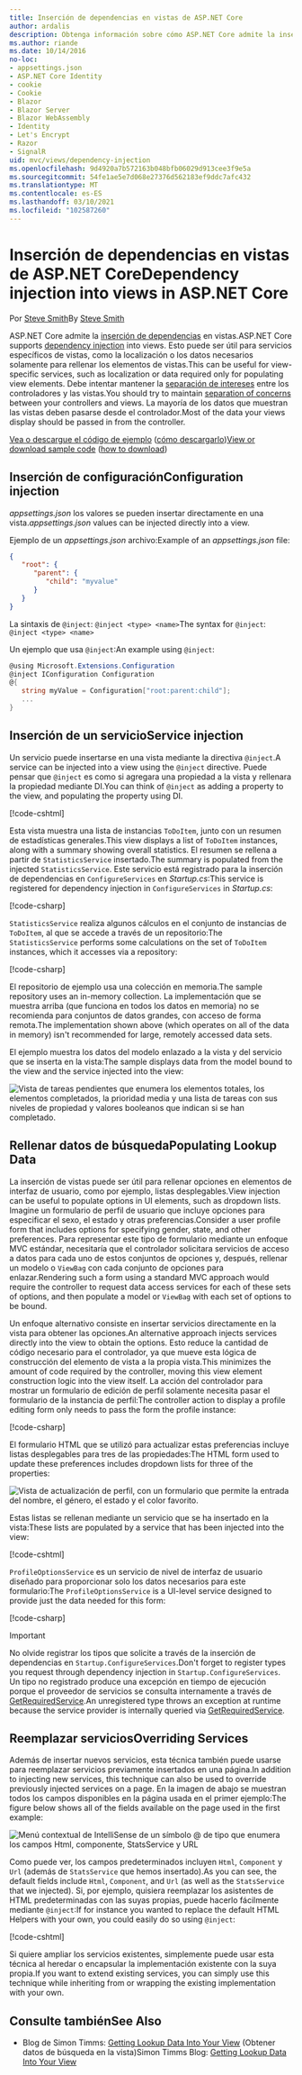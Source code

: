 ```yaml
---
title: Inserción de dependencias en vistas de ASP.NET Core
author: ardalis
description: Obtenga información sobre cómo ASP.NET Core admite la inserción de dependencias en las vistas de MVC.
ms.author: riande
ms.date: 10/14/2016
no-loc:
- appsettings.json
- ASP.NET Core Identity
- cookie
- Cookie
- Blazor
- Blazor Server
- Blazor WebAssembly
- Identity
- Let's Encrypt
- Razor
- SignalR
uid: mvc/views/dependency-injection
ms.openlocfilehash: 9d4920a7b572163b048bfb06029d913cee3f9e5a
ms.sourcegitcommit: 54fe1ae5e7d068e27376d562183ef9ddc7afc432
ms.translationtype: MT
ms.contentlocale: es-ES
ms.lasthandoff: 03/10/2021
ms.locfileid: "102587260"
---
```

# <a name="dependency-injection-into-views-in-aspnet-core"></a><span data-ttu-id="b60c2-103">Inserción de dependencias en vistas de ASP.NET Core</span><span class="sxs-lookup"><span data-stu-id="b60c2-103">Dependency injection into views in ASP.NET Core</span></span>

<span data-ttu-id="b60c2-104">Por [Steve Smith](https://ardalis.com/)</span><span class="sxs-lookup"><span data-stu-id="b60c2-104">By [Steve Smith](https://ardalis.com/)</span></span>

<span data-ttu-id="b60c2-105">ASP.NET Core admite la [inserción de dependencias](xref:fundamentals/dependency-injection) en vistas.</span><span class="sxs-lookup"><span data-stu-id="b60c2-105">ASP.NET Core supports [dependency injection](xref:fundamentals/dependency-injection) into views.</span></span> <span data-ttu-id="b60c2-106">Esto puede ser útil para servicios específicos de vistas, como la localización o los datos necesarios solamente para rellenar los elementos de vistas.</span><span class="sxs-lookup"><span data-stu-id="b60c2-106">This can be useful for view-specific services, such as localization or data required only for populating view elements.</span></span> <span data-ttu-id="b60c2-107">Debe intentar mantener la [separación de intereses](/dotnet/standard/modern-web-apps-azure-architecture/architectural-principles#separation-of-concerns) entre los controladores y las vistas.</span><span class="sxs-lookup"><span data-stu-id="b60c2-107">You should try to maintain [separation of concerns](/dotnet/standard/modern-web-apps-azure-architecture/architectural-principles#separation-of-concerns) between your controllers and views.</span></span> <span data-ttu-id="b60c2-108">La mayoría de los datos que muestran las vistas deben pasarse desde el controlador.</span><span class="sxs-lookup"><span data-stu-id="b60c2-108">Most of the data your views display should be passed in from the controller.</span></span>

<span data-ttu-id="b60c2-109">[Vea o descargue el código de ejemplo](https://github.com/dotnet/AspNetCore.Docs/tree/main/aspnetcore/mvc/views/dependency-injection/sample) ([cómo descargarlo](xref:index#how-to-download-a-sample))</span><span class="sxs-lookup"><span data-stu-id="b60c2-109">[View or download sample code](https://github.com/dotnet/AspNetCore.Docs/tree/main/aspnetcore/mvc/views/dependency-injection/sample) ([how to download](xref:index#how-to-download-a-sample))</span></span>

## <a name="configuration-injection"></a><span data-ttu-id="b60c2-110">Inserción de configuración</span><span class="sxs-lookup"><span data-stu-id="b60c2-110">Configuration injection</span></span>

<span data-ttu-id="b60c2-111">*appsettings.json* los valores se pueden insertar directamente en una vista.</span><span class="sxs-lookup"><span data-stu-id="b60c2-111">*appsettings.json* values can be injected directly into a view.</span></span>

<span data-ttu-id="b60c2-112">Ejemplo de un *appsettings.json* archivo:</span><span class="sxs-lookup"><span data-stu-id="b60c2-112">Example of an *appsettings.json* file:</span></span>

```json
{
   "root": {
      "parent": {
         "child": "myvalue"
      }
   }
}
```

<span data-ttu-id="b60c2-113">La sintaxis de `@inject`: `@inject <type> <name>`</span><span class="sxs-lookup"><span data-stu-id="b60c2-113">The syntax for `@inject`: `@inject <type> <name>`</span></span>

<span data-ttu-id="b60c2-114">Un ejemplo que usa `@inject`:</span><span class="sxs-lookup"><span data-stu-id="b60c2-114">An example using `@inject`:</span></span>

```csharp
@using Microsoft.Extensions.Configuration
@inject IConfiguration Configuration
@{
   string myValue = Configuration["root:parent:child"];
   ...
}
```

## <a name="service-injection"></a><span data-ttu-id="b60c2-115">Inserción de un servicio</span><span class="sxs-lookup"><span data-stu-id="b60c2-115">Service injection</span></span>

<span data-ttu-id="b60c2-116">Un servicio puede insertarse en una vista mediante la directiva `@inject`.</span><span class="sxs-lookup"><span data-stu-id="b60c2-116">A service can be injected into a view using the `@inject` directive.</span></span> <span data-ttu-id="b60c2-117">Puede pensar que `@inject` es como si agregara una propiedad a la vista y rellenara la propiedad mediante DI.</span><span class="sxs-lookup"><span data-stu-id="b60c2-117">You can think of `@inject` as adding a property to the view, and populating the property using DI.</span></span>

[!code-cshtml[](../../mvc/views/dependency-injection/sample/src/ViewInjectSample/Views/ToDo/Index.cshtml?highlight=4,5,15,16,17)]

<span data-ttu-id="b60c2-118">Esta vista muestra una lista de instancias `ToDoItem`, junto con un resumen de estadísticas generales.</span><span class="sxs-lookup"><span data-stu-id="b60c2-118">This view displays a list of `ToDoItem` instances, along with a summary showing overall statistics.</span></span> <span data-ttu-id="b60c2-119">El resumen se rellena a partir de `StatisticsService` insertado.</span><span class="sxs-lookup"><span data-stu-id="b60c2-119">The summary is populated from the injected `StatisticsService`.</span></span> <span data-ttu-id="b60c2-120">Este servicio está registrado para la inserción de dependencias en `ConfigureServices` en *Startup.cs*:</span><span class="sxs-lookup"><span data-stu-id="b60c2-120">This service is registered for dependency injection in `ConfigureServices` in *Startup.cs*:</span></span>

[!code-csharp[](../../mvc/views/dependency-injection/sample/src/ViewInjectSample/Startup.cs?highlight=6,7&range=15-22)]

<span data-ttu-id="b60c2-121">`StatisticsService` realiza algunos cálculos en el conjunto de instancias de `ToDoItem`, al que se accede a través de un repositorio:</span><span class="sxs-lookup"><span data-stu-id="b60c2-121">The `StatisticsService` performs some calculations on the set of `ToDoItem` instances, which it accesses via a repository:</span></span>

[!code-csharp[](../../mvc/views/dependency-injection/sample/src/ViewInjectSample/Model/Services/StatisticsService.cs?highlight=15,20,25)]

<span data-ttu-id="b60c2-122">El repositorio de ejemplo usa una colección en memoria.</span><span class="sxs-lookup"><span data-stu-id="b60c2-122">The sample repository uses an in-memory collection.</span></span> <span data-ttu-id="b60c2-123">La implementación que se muestra arriba (que funciona en todos los datos en memoria) no se recomienda para conjuntos de datos grandes, con acceso de forma remota.</span><span class="sxs-lookup"><span data-stu-id="b60c2-123">The implementation shown above (which operates on all of the data in memory) isn't recommended for large, remotely accessed data sets.</span></span>

<span data-ttu-id="b60c2-124">El ejemplo muestra los datos del modelo enlazado a la vista y del servicio que se inserta en la vista:</span><span class="sxs-lookup"><span data-stu-id="b60c2-124">The sample displays data from the model bound to the view and the service injected into the view:</span></span>

![Vista de tareas pendientes que enumera los elementos totales, los elementos completados, la prioridad media y una lista de tareas con sus niveles de propiedad y valores booleanos que indican si se han completado.](dependency-injection/_static/screenshot.png)

## <a name="populating-lookup-data"></a><span data-ttu-id="b60c2-126">Rellenar datos de búsqueda</span><span class="sxs-lookup"><span data-stu-id="b60c2-126">Populating Lookup Data</span></span>

<span data-ttu-id="b60c2-127">La inserción de vistas puede ser útil para rellenar opciones en elementos de interfaz de usuario, como por ejemplo, listas desplegables.</span><span class="sxs-lookup"><span data-stu-id="b60c2-127">View injection can be useful to populate options in UI elements, such as dropdown lists.</span></span> <span data-ttu-id="b60c2-128">Imagine un formulario de perfil de usuario que incluye opciones para especificar el sexo, el estado y otras preferencias.</span><span class="sxs-lookup"><span data-stu-id="b60c2-128">Consider a user profile form that includes options for specifying gender, state, and other preferences.</span></span> <span data-ttu-id="b60c2-129">Para representar este tipo de formulario mediante un enfoque MVC estándar, necesitaría que el controlador solicitara servicios de acceso a datos para cada uno de estos conjuntos de opciones y, después, rellenar un modelo o `ViewBag` con cada conjunto de opciones para enlazar.</span><span class="sxs-lookup"><span data-stu-id="b60c2-129">Rendering such a form using a standard MVC approach would require the controller to request data access services for each of these sets of options, and then populate a model or `ViewBag` with each set of options to be bound.</span></span>

<span data-ttu-id="b60c2-130">Un enfoque alternativo consiste en insertar servicios directamente en la vista para obtener las opciones.</span><span class="sxs-lookup"><span data-stu-id="b60c2-130">An alternative approach injects services directly into the view to obtain the options.</span></span> <span data-ttu-id="b60c2-131">Esto reduce la cantidad de código necesario para el controlador, ya que mueve esta lógica de construcción del elemento de vista a la propia vista.</span><span class="sxs-lookup"><span data-stu-id="b60c2-131">This minimizes the amount of code required by the controller, moving this view element construction logic into the view itself.</span></span> <span data-ttu-id="b60c2-132">La acción del controlador para mostrar un formulario de edición de perfil solamente necesita pasar el formulario de la instancia de perfil:</span><span class="sxs-lookup"><span data-stu-id="b60c2-132">The controller action to display a profile editing form only needs to pass the form the profile instance:</span></span>

[!code-csharp[](../../mvc/views/dependency-injection/sample/src/ViewInjectSample/Controllers/ProfileController.cs?highlight=9,19)]

<span data-ttu-id="b60c2-133">El formulario HTML que se utilizó para actualizar estas preferencias incluye listas desplegables para tres de las propiedades:</span><span class="sxs-lookup"><span data-stu-id="b60c2-133">The HTML form used to update these preferences includes dropdown lists for three of the properties:</span></span>

![Vista de actualización de perfil, con un formulario que permite la entrada del nombre, el género, el estado y el color favorito.](dependency-injection/_static/updateprofile.png)

<span data-ttu-id="b60c2-135">Estas listas se rellenan mediante un servicio que se ha insertado en la vista:</span><span class="sxs-lookup"><span data-stu-id="b60c2-135">These lists are populated by a service that has been injected into the view:</span></span>

[!code-cshtml[](../../mvc/views/dependency-injection/sample/src/ViewInjectSample/Views/Profile/Index.cshtml?highlight=4,16,17,21,22,26,27)]

<span data-ttu-id="b60c2-136">`ProfileOptionsService` es un servicio de nivel de interfaz de usuario diseñado para proporcionar solo los datos necesarios para este formulario:</span><span class="sxs-lookup"><span data-stu-id="b60c2-136">The `ProfileOptionsService` is a UI-level service designed to provide just the data needed for this form:</span></span>

[!code-csharp[](../../mvc/views/dependency-injection/sample/src/ViewInjectSample/Model/Services/ProfileOptionsService.cs?highlight=7,13,24)]

> [!IMPORTANT]
> <span data-ttu-id="b60c2-137">No olvide registrar los tipos que solicite a través de la inserción de dependencias en `Startup.ConfigureServices`.</span><span class="sxs-lookup"><span data-stu-id="b60c2-137">Don't forget to register types you request through dependency injection in `Startup.ConfigureServices`.</span></span> <span data-ttu-id="b60c2-138">Un tipo no registrado produce una excepción en tiempo de ejecución porque el proveedor de servicios se consulta internamente a través de [GetRequiredService](/dotnet/api/microsoft.extensions.dependencyinjection.serviceproviderserviceextensions.getrequiredservice).</span><span class="sxs-lookup"><span data-stu-id="b60c2-138">An unregistered type throws an exception at runtime because the service provider is internally queried via [GetRequiredService](/dotnet/api/microsoft.extensions.dependencyinjection.serviceproviderserviceextensions.getrequiredservice).</span></span>

## <a name="overriding-services"></a><span data-ttu-id="b60c2-139">Reemplazar servicios</span><span class="sxs-lookup"><span data-stu-id="b60c2-139">Overriding Services</span></span>

<span data-ttu-id="b60c2-140">Además de insertar nuevos servicios, esta técnica también puede usarse para reemplazar servicios previamente insertados en una página.</span><span class="sxs-lookup"><span data-stu-id="b60c2-140">In addition to injecting new services, this technique can also be used to override previously injected services on a page.</span></span> <span data-ttu-id="b60c2-141">En la imagen de abajo se muestran todos los campos disponibles en la página usada en el primer ejemplo:</span><span class="sxs-lookup"><span data-stu-id="b60c2-141">The figure below shows all of the fields available on the page used in the first example:</span></span>

![Menú contextual de IntelliSense de un símbolo @ de tipo que enumera los campos Html, componente, StatsService y URL](dependency-injection/_static/razor-fields.png)

<span data-ttu-id="b60c2-143">Como puede ver, los campos predeterminados incluyen `Html`, `Component` y `Url` (además de `StatsService` que hemos insertado).</span><span class="sxs-lookup"><span data-stu-id="b60c2-143">As you can see, the default fields include `Html`, `Component`, and `Url` (as well as the `StatsService` that we injected).</span></span> <span data-ttu-id="b60c2-144">Si, por ejemplo, quisiera reemplazar los asistentes de HTML predeterminadas con las suyas propias, puede hacerlo fácilmente mediante `@inject`:</span><span class="sxs-lookup"><span data-stu-id="b60c2-144">If for instance you wanted to replace the default HTML Helpers with your own, you could easily do so using `@inject`:</span></span>

[!code-cshtml[](../../mvc/views/dependency-injection/sample/src/ViewInjectSample/Views/Helper/Index.cshtml?highlight=3,11)]

<span data-ttu-id="b60c2-145">Si quiere ampliar los servicios existentes, simplemente puede usar esta técnica al heredar o encapsular la implementación existente con la suya propia.</span><span class="sxs-lookup"><span data-stu-id="b60c2-145">If you want to extend existing services, you can simply use this technique while inheriting from or wrapping the existing implementation with your own.</span></span>

## <a name="see-also"></a><span data-ttu-id="b60c2-146">Consulte también</span><span class="sxs-lookup"><span data-stu-id="b60c2-146">See Also</span></span>

* <span data-ttu-id="b60c2-147">Blog de Simon Timms: [Getting Lookup Data Into Your View](https://blog.simontimms.com/2015/06/09/getting-lookup-data-into-you-view/) (Obtener datos de búsqueda en la vista)</span><span class="sxs-lookup"><span data-stu-id="b60c2-147">Simon Timms Blog: [Getting Lookup Data Into Your View](https://blog.simontimms.com/2015/06/09/getting-lookup-data-into-you-view/)</span></span>
